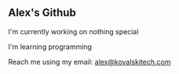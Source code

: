 ## Alex's Github

I'm currently working on nothing special

I'm learning programming

Reach me using my email: alex@kovalskitech.com
